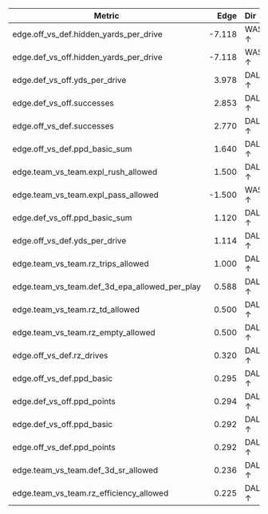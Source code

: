 | Metric | Edge | Dir |
|---|---:|:---|
| edge.off_vs_def.hidden_yards_per_drive | -7.118 | WAS ↑ |
| edge.def_vs_off.hidden_yards_per_drive | -7.118 | WAS ↑ |
| edge.def_vs_off.yds_per_drive | 3.978 | DAL ↑ |
| edge.def_vs_off.successes | 2.853 | DAL ↑ |
| edge.off_vs_def.successes | 2.770 | DAL ↑ |
| edge.off_vs_def.ppd_basic_sum | 1.640 | DAL ↑ |
| edge.team_vs_team.expl_rush_allowed | 1.500 | DAL ↑ |
| edge.team_vs_team.expl_pass_allowed | -1.500 | WAS ↑ |
| edge.def_vs_off.ppd_basic_sum | 1.120 | DAL ↑ |
| edge.off_vs_def.yds_per_drive | 1.114 | DAL ↑ |
| edge.team_vs_team.rz_trips_allowed | 1.000 | DAL ↑ |
| edge.team_vs_team.def_3d_epa_allowed_per_play | 0.588 | DAL ↑ |
| edge.team_vs_team.rz_td_allowed | 0.500 | DAL ↑ |
| edge.team_vs_team.rz_empty_allowed | 0.500 | DAL ↑ |
| edge.off_vs_def.rz_drives | 0.320 | DAL ↑ |
| edge.off_vs_def.ppd_basic | 0.295 | DAL ↑ |
| edge.def_vs_off.ppd_points | 0.294 | DAL ↑ |
| edge.def_vs_off.ppd_basic | 0.292 | DAL ↑ |
| edge.off_vs_def.ppd_points | 0.292 | DAL ↑ |
| edge.team_vs_team.def_3d_sr_allowed | 0.236 | DAL ↑ |
| edge.team_vs_team.rz_efficiency_allowed | 0.225 | DAL ↑ |
